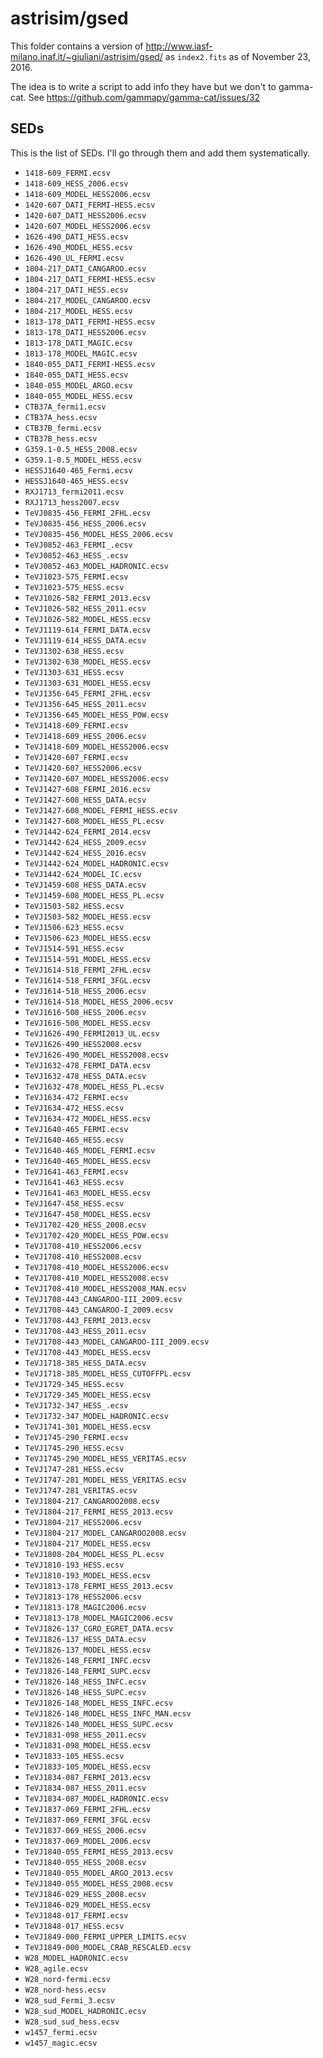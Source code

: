 # astrisim/gsed

This folder contains a version of
http://www.iasf-milano.inaf.it/~giuliani/astrisim/gsed/
as `index2.fits` as of November 23, 2016.

The idea is to write a script to add info they have
but we don't to gamma-cat.
See https://github.com/gammapy/gamma-cat/issues/32


## SEDs

This is the list of SEDs.
I'll go through them and add them systematically.

- `1418-609_FERMI.ecsv`
- `1418-609_HESS_2006.ecsv`
- `1418-609_MODEL_HESS2006.ecsv`
- `1420-607_DATI_FERMI-HESS.ecsv`
- `1420-607_DATI_HESS2006.ecsv`
- `1420-607_MODEL_HESS2006.ecsv`
- `1626-490_DATI_HESS.ecsv`
- `1626-490_MODEL_HESS.ecsv`
- `1626-490_UL_FERMI.ecsv`
- `1804-217_DATI_CANGAROO.ecsv`
- `1804-217_DATI_FERMI-HESS.ecsv`
- `1804-217_DATI_HESS.ecsv`
- `1804-217_MODEL_CANGAROO.ecsv`
- `1804-217_MODEL_HESS.ecsv`
- `1813-178_DATI_FERMI-HESS.ecsv`
- `1813-178_DATI_HESS2006.ecsv`
- `1813-178_DATI_MAGIC.ecsv`
- `1813-178_MODEL_MAGIC.ecsv`
- `1840-055_DATI_FERMI-HESS.ecsv`
- `1840-055_DATI_HESS.ecsv`
- `1840-055_MODEL_ARGO.ecsv`
- `1840-055_MODEL_HESS.ecsv`
- `CTB37A_fermi1.ecsv`
- `CTB37A_hess.ecsv`
- `CTB37B_fermi.ecsv`
- `CTB37B_hess.ecsv`
- `G359.1-0.5_HESS_2008.ecsv`
- `G359.1-0.5_MODEL_HESS.ecsv`
- `HESSJ1640-465_Fermi.ecsv`
- `HESSJ1640-465_HESS.ecsv`
- `RXJ1713_fermi2011.ecsv`
- `RXJ1713_hess2007.ecsv`
- `TeVJ0835-456_FERMI_2FHL.ecsv`
- `TeVJ0835-456_HESS_2006.ecsv`
- `TeVJ0835-456_MODEL_HESS_2006.ecsv`
- `TeVJ0852-463_FERMI_.ecsv`
- `TeVJ0852-463_HESS_.ecsv`
- `TeVJ0852-463_MODEL_HADRONIC.ecsv`
- `TeVJ1023-575_FERMI.ecsv`
- `TeVJ1023-575_HESS.ecsv`
- `TeVJ1026-582_FERMI_2013.ecsv`
- `TeVJ1026-582_HESS_2011.ecsv`
- `TeVJ1026-582_MODEL_HESS.ecsv`
- `TeVJ1119-614_FERMI_DATA.ecsv`
- `TeVJ1119-614_HESS_DATA.ecsv`
- `TeVJ1302-638_HESS.ecsv`
- `TeVJ1302-638_MODEL_HESS.ecsv`
- `TeVJ1303-631_HESS.ecsv`
- `TeVJ1303-631_MODEL_HESS.ecsv`
- `TeVJ1356-645_FERMI_2FHL.ecsv`
- `TeVJ1356-645_HESS_2011.ecsv`
- `TeVJ1356-645_MODEL_HESS_POW.ecsv`
- `TeVJ1418-609_FERMI.ecsv`
- `TeVJ1418-609_HESS_2006.ecsv`
- `TeVJ1418-609_MODEL_HESS2006.ecsv`
- `TeVJ1420-607_FERMI.ecsv`
- `TeVJ1420-607_HESS2006.ecsv`
- `TeVJ1420-607_MODEL_HESS2006.ecsv`
- `TeVJ1427-608_FERMI_2016.ecsv`
- `TeVJ1427-608_HESS_DATA.ecsv`
- `TeVJ1427-608_MODEL_FERMI_HESS.ecsv`
- `TeVJ1427-608_MODEL_HESS_PL.ecsv`
- `TeVJ1442-624_FERMI_2014.ecsv`
- `TeVJ1442-624_HESS_2009.ecsv`
- `TeVJ1442-624_HESS_2016.ecsv`
- `TeVJ1442-624_MODEL_HADRONIC.ecsv`
- `TeVJ1442-624_MODEL_IC.ecsv`
- `TeVJ1459-608_HESS_DATA.ecsv`
- `TeVJ1459-608_MODEL_HESS_PL.ecsv`
- `TeVJ1503-582_HESS.ecsv`
- `TeVJ1503-582_MODEL_HESS.ecsv`
- `TeVJ1506-623_HESS.ecsv`
- `TeVJ1506-623_MODEL_HESS.ecsv`
- `TeVJ1514-591_HESS.ecsv`
- `TeVJ1514-591_MODEL_HESS.ecsv`
- `TeVJ1614-518_FERMI_2FHL.ecsv`
- `TeVJ1614-518_FERMI_3FGL.ecsv`
- `TeVJ1614-518_HESS_2006.ecsv`
- `TeVJ1614-518_MODEL_HESS_2006.ecsv`
- `TeVJ1616-508_HESS_2006.ecsv`
- `TeVJ1616-508_MODEL_HESS.ecsv`
- `TeVJ1626-490_FERMI2013_UL.ecsv`
- `TeVJ1626-490_HESS2008.ecsv`
- `TeVJ1626-490_MODEL_HESS2008.ecsv`
- `TeVJ1632-478_FERMI_DATA.ecsv`
- `TeVJ1632-478_HESS_DATA.ecsv`
- `TeVJ1632-478_MODEL_HESS_PL.ecsv`
- `TeVJ1634-472_FERMI.ecsv`
- `TeVJ1634-472_HESS.ecsv`
- `TeVJ1634-472_MODEL_HESS.ecsv`
- `TeVJ1640-465_FERMI.ecsv`
- `TeVJ1640-465_HESS.ecsv`
- `TeVJ1640-465_MODEL_FERMI.ecsv`
- `TeVJ1640-465_MODEL_HESS.ecsv`
- `TeVJ1641-463_FERMI.ecsv`
- `TeVJ1641-463_HESS.ecsv`
- `TeVJ1641-463_MODEL_HESS.ecsv`
- `TeVJ1647-458_HESS.ecsv`
- `TeVJ1647-458_MODEL_HESS.ecsv`
- `TeVJ1702-420_HESS_2008.ecsv`
- `TeVJ1702-420_MODEL_HESS_POW.ecsv`
- `TeVJ1708-410_HESS2006.ecsv`
- `TeVJ1708-410_HESS2008.ecsv`
- `TeVJ1708-410_MODEL_HESS2006.ecsv`
- `TeVJ1708-410_MODEL_HESS2008.ecsv`
- `TeVJ1708-410_MODEL_HESS2008_MAN.ecsv`
- `TeVJ1708-443_CANGAROO-III_2009.ecsv`
- `TeVJ1708-443_CANGAROO-I_2009.ecsv`
- `TeVJ1708-443_FERMI_2013.ecsv`
- `TeVJ1708-443_HESS_2011.ecsv`
- `TeVJ1708-443_MODEL_CANGAROO-III_2009.ecsv`
- `TeVJ1708-443_MODEL_HESS.ecsv`
- `TeVJ1718-385_HESS_DATA.ecsv`
- `TeVJ1718-385_MODEL_HESS_CUTOFFPL.ecsv`
- `TeVJ1729-345_HESS.ecsv`
- `TeVJ1729-345_MODEL_HESS.ecsv`
- `TeVJ1732-347_HESS_.ecsv`
- `TeVJ1732-347_MODEL_HADRONIC.ecsv`
- `TeVJ1741-301_MODEL_HESS.ecsv`
- `TeVJ1745-290_FERMI.ecsv`
- `TeVJ1745-290_HESS.ecsv`
- `TeVJ1745-290_MODEL_HESS_VERITAS.ecsv`
- `TeVJ1747-281_HESS.ecsv`
- `TeVJ1747-281_MODEL_HESS_VERITAS.ecsv`
- `TeVJ1747-281_VERITAS.ecsv`
- `TeVJ1804-217_CANGAROO2008.ecsv`
- `TeVJ1804-217_FERMI_HESS_2013.ecsv`
- `TeVJ1804-217_HESS2006.ecsv`
- `TeVJ1804-217_MODEL_CANGAROO2008.ecsv`
- `TeVJ1804-217_MODEL_HESS.ecsv`
- `TeVJ1808-204_MODEL_HESS_PL.ecsv`
- `TeVJ1810-193_HESS.ecsv`
- `TeVJ1810-193_MODEL_HESS.ecsv`
- `TeVJ1813-178_FERMI_HESS_2013.ecsv`
- `TeVJ1813-178_HESS2006.ecsv`
- `TeVJ1813-178_MAGIC2006.ecsv`
- `TeVJ1813-178_MODEL_MAGIC2006.ecsv`
- `TeVJ1826-137_CGRO_EGRET_DATA.ecsv`
- `TeVJ1826-137_HESS_DATA.ecsv`
- `TeVJ1826-137_MODEL_HESS.ecsv`
- `TeVJ1826-148_FERMI_INFC.ecsv`
- `TeVJ1826-148_FERMI_SUPC.ecsv`
- `TeVJ1826-148_HESS_INFC.ecsv`
- `TeVJ1826-148_HESS_SUPC.ecsv`
- `TeVJ1826-148_MODEL_HESS_INFC.ecsv`
- `TeVJ1826-148_MODEL_HESS_INFC_MAN.ecsv`
- `TeVJ1826-148_MODEL_HESS_SUPC.ecsv`
- `TeVJ1831-098_HESS_2011.ecsv`
- `TeVJ1831-098_MODEL_HESS.ecsv`
- `TeVJ1833-105_HESS.ecsv`
- `TeVJ1833-105_MODEL_HESS.ecsv`
- `TeVJ1834-087_FERMI_2013.ecsv`
- `TeVJ1834-087_HESS_2011.ecsv`
- `TeVJ1834-087_MODEL_HADRONIC.ecsv`
- `TeVJ1837-069_FERMI_2FHL.ecsv`
- `TeVJ1837-069_FERMI_3FGL.ecsv`
- `TeVJ1837-069_HESS_2006.ecsv`
- `TeVJ1837-069_MODEL_2006.ecsv`
- `TeVJ1840-055_FERMI_HESS_2013.ecsv`
- `TeVJ1840-055_HESS_2008.ecsv`
- `TeVJ1840-055_MODEL_ARGO_2013.ecsv`
- `TeVJ1840-055_MODEL_HESS_2008.ecsv`
- `TeVJ1846-029_HESS_2008.ecsv`
- `TeVJ1846-029_MODEL_HESS.ecsv`
- `TeVJ1848-017_FERMI.ecsv`
- `TeVJ1848-017_HESS.ecsv`
- `TeVJ1849-000_FERMI_UPPER_LIMITS.ecsv`
- `TeVJ1849-000_MODEL_CRAB_RESCALED.ecsv`
- `W28_MODEL_HADRONIC.ecsv`
- `W28_agile.ecsv`
- `W28_nord-fermi.ecsv`
- `W28_nord-hess.ecsv`
- `W28_sud_Fermi_3.ecsv`
- `W28_sud_MODEL_HADRONIC.ecsv`
- `W28_sud_sud_hess.ecsv`
- `w1457_fermi.ecsv`
- `w1457_magic.ecsv`
